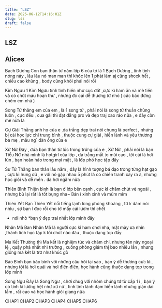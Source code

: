 ```yaml
---
title: "LSZ"
date: 2025-06-12T14:16:01Z
slug: lsz
draft: false
---
```


## LSZ

## Alices

Bạch Dương
Con bạn thân từ năm lớp 6 của tớ là 1 Bạch Dương , tính tình nóng nảy , lâu lâu nó man man thì khóc lên 1 phát làm aj cũng shock hết , chiều cao khủng , body cũng khõi phải nói rồi
 
 
 
Kim Ngưu
1 Kim Ngưu tính tình hiền như cục đất ,cực kì ham ăn và mê tiền  và có chút máu hoạn thư , nhưng đc cái dễ thương từ nhỏ ( các bác đừng chém em nhá )
 

 
 
Song Tử
thằng em của em , là 1 song tử , phải nói là song tử thuần chủng luôn , cực đểu , cua gái thì đạt đẳng pro và đẹp traj cao ráo nữa , e đây còn mê nữa là

 
 
 
 
Cự Giải
Thằng anh họ của e ,da trắng dẹp trai nói chung là perfect , nhưng bị cái học lực chỉ trung bình , thuộc cung cự giải , hiền lành và yêu thương ba mẹ , mẫu ng` đàn ông của e 

 
Xử Nữ
Đây , đứa bạn thân từ lúc trong trứng của e , Xử Nữ , phải nói là bạn Tiểu Nữ nhà mình là hotgirl của lớp , da trắng mắt to mũi cao , tội cái là hơi lùn , bạn hoàn hảo trong mọi mặt , là lớp phó học tập đây
 

 
Sư Tử
Thằng ban thân lâu năm , đây là hình tượng bá đạo trong từng hạt gạo , cực kì hung dữ , e với nó gặp nhau 5 phút là có chiến tranh xảy ra à, nhưng học giỏi và dễ mến . da hơi ngăm nữa
 

 
 
 
Thiên Bình
Thiên bình là bạn ở lớp bên cạnh , cực kì chăm chút vẻ ngoài , nhưng bù lại rất là tốt bụng nha~
Bán í xinh xinh và mủm mĩm
 
 

 
 
Thiên Yết
Bạn Thiên Yết nổi tiếng lạnh lùng phóng khoáng , tớ k dám nói nhìu , sợ bạn í đọc rồi cho tớ mấy cái lườm thì chết
* nói nhỏ *bạn ý đẹp trai nhất lớp mình đây
 

 
Nhân Mã
Ban Nhân Mã là người cực kì ham chơi nhá, mặt mày ưa nhìn ,thành tích học tập k tồi chút nào đâu , thuộc dạng top đấy
 

 
 
Ma Kết
Thường thì Ma kết là nghiêm túc và chăm chỉ, nhưng tên này ngoại lệ , quậy phá nhất nhì trường , xuống phòng giám thị bao nhiêu lần , nhưng giống ma kết là trơ như khúc gỗ
 

 
Bảo Bình
bạn bảo bình với những câu hỏi tại sao , bạn ý dễ thương cực kì , nhưng tội là hơi quái và hơi điên điên, học hành cũng thuộc dạng top trong lớp mình
 

 
Song Ngư
Đây là Song Ngư , chơi chug với nhóm chúng tớ từ cấp 1 í , bạn ý có tính kĩ lưỡng hệt như xử nữ , tính tình lãnh đạm hiền lành nhưng giận dai lắm , rất cao và học hành giỏi giang nữa
 

CHAP1
CHAP2
CHAP3
CHAP4
CHAP5
CHAP6